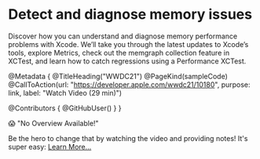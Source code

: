 # Detect and diagnose memory issues

Discover how you can understand and diagnose memory performance problems with Xcode. We’ll take you through the latest updates to Xcode’s tools, explore Metrics, check out the memgraph collection feature in XCTest, and learn how to catch regressions using a Performance XCTest.


@Metadata {
   @TitleHeading("WWDC21")
   @PageKind(sampleCode)
   @CallToAction(url: "https://developer.apple.com/wwdc21/10180", purpose: link, label: "Watch Video (29 min)")

   @Contributors {
      @GitHubUser(<replace this with your GitHub handle>)
   }
}

😱 "No Overview Available!"

Be the hero to change that by watching the video and providing notes! It's super easy:
 [Learn More…](https://wwdcnotes.com/documentation/wwdcnotes/contributing)

